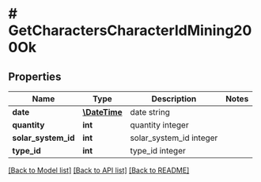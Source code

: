 # # GetCharactersCharacterIdMining200Ok

## Properties

Name | Type | Description | Notes
------------ | ------------- | ------------- | -------------
**date** | [**\DateTime**](\DateTime.md) | date string | 
**quantity** | **int** | quantity integer | 
**solar_system_id** | **int** | solar_system_id integer | 
**type_id** | **int** | type_id integer | 

[[Back to Model list]](../../README.md#documentation-for-models) [[Back to API list]](../../README.md#documentation-for-api-endpoints) [[Back to README]](../../README.md)


